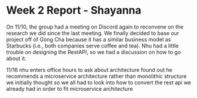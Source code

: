 # Week 2 Report - Shayanna

On 11/10, the group had a meeting on Discord again to reconvene on the research we did since the last meeting. We finally decided to base our project off of Gong Cha because it has a similar business model as Starbucks (i.e., both companies serve coffee and tea). Nhu had a little trouble on designing the RestAPI, so we had a discussion on how to go about it. 

11/16
nhu enters office hours to ask about architecture
found out he recommends a microservice architecture rather than monolithic structure we initially thought
so we all had to look into how to convert the rest api we already had in order to fit microservice architecture
